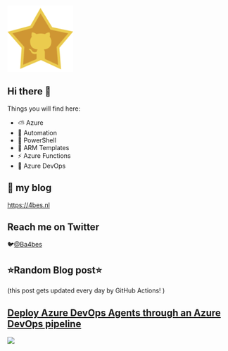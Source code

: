 ![Github Star](Assets/github-stars-logo_Color.png)

## Hi there 👋

Things you will find here:
- ⛅ Azure
- 🚗 Automation
- 🐚 PowerShell
- 💪 ARM Templates
- ⚡ Azure Functions
- 🚀 Azure DevOps


## 📝 my blog
<https://4bes.nl>

## Reach me on Twitter
🐦[@Ba4bes](https://twitter.com/Ba4bes)

<!---
- 🔭 I’m currently working on ...
- 🌱 I’m currently learning ...
- 👯 I’m looking to collaborate on ...
- 🤔 I’m looking for help with ...
- 💬 Ask me about ...
- 📫 How to reach me: ...
- 😄 Pronouns: ...
- ⚡ Fun fact: I have a standard poodle 🐩

-->

## ⭐Random Blog post⭐

(this post gets updated every day by GitHub Actions! )

<!-- Link -->
## [Deploy Azure DevOps Agents through an Azure DevOps pipeline](https://4bes.nl/2019/09/30/deploy-azure-devops-agents-through-an-azure-devops-pipeline/)

<a href="https://4bes.nl/2019/09/30/deploy-azure-devops-agents-through-an-azure-devops-pipeline/"><img src="https://4bes.nl/wp-content/uploads/2019/09/AgentPool1.png" height="250px"></a>

